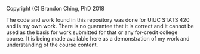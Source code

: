 
Copyright (C) Brandon Ching, PhD 2018 

The code and work found in this repository was done for UIUC STATS 420 and is my own work. There is no guarantee that it is correct and it cannot be used as the basis for work submitted for that or any for-credit college course. It is being made available here as a demonstration of my work and understanding of the course content.